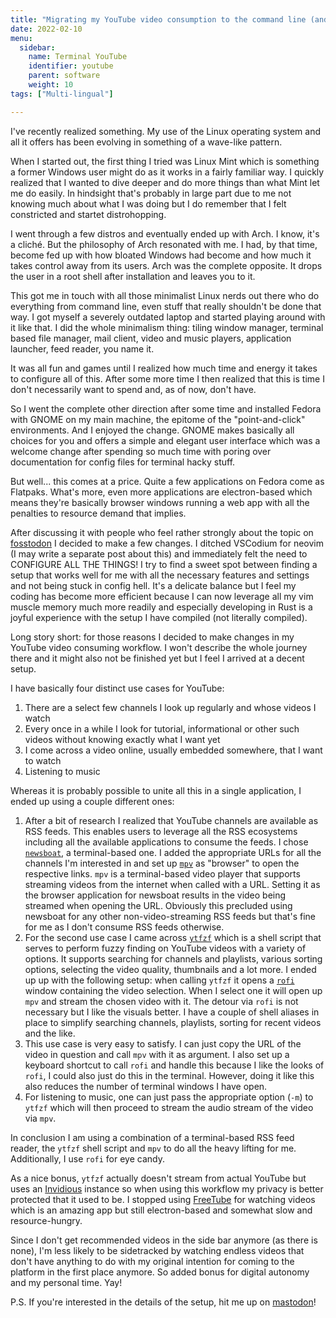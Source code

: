 ```yaml
---
title: "Migrating my YouTube video consumption to the command line (and on digital minimalism)"
date: 2022-02-10
menu:
  sidebar:
    name: Terminal YouTube 
    identifier: youtube
    parent: software
    weight: 10
tags: ["Multi-lingual"]

---
```


I've recently realized something. My use of the Linux operating system and all it offers has been evolving
in something of a wave-like pattern.

When I started out, the first thing I tried was Linux Mint which is something a former Windows user might do
as it works in a fairly familiar way. I quickly realized that I wanted to dive deeper and do more things
than what Mint let me do easily. In hindsight that's probably in large part due to me not knowing much
about what I was doing but I do remember that I felt constricted and startet distrohopping.

I went through a few distros and eventually ended up with Arch. I know, it's a cliché. But the 
philosophy of Arch resonated with me. I had, by that time, become fed up with how bloated Windows had become
and how much it takes control away from its users. Arch was the complete opposite. It drops the user
in a root shell after installation and leaves you to it.

This got me in touch with all those minimalist Linux nerds out there who do everything from command line,
even stuff that really shouldn't be done that way. I got myself a severely outdated laptop and started 
playing around with it like that. I did the whole minimalism thing: tiling window manager, terminal based
file manager, mail client, video and music players, application launcher, feed reader, you name it.

It was all fun and games until I realized how much time and energy it takes to configure all of this.
After some more time I then realized that this is time I don't necessarily want to spend and, as of now,
don't have.

So I went the complete other direction after some time and installed Fedora with GNOME on my main machine,
the epitome of the "point-and-click" environments. And I enjoyed the change. GNOME makes basically all 
choices for you and offers a simple and elegant user interface which was a welcome change after spending
so much time with poring over documentation for config files for terminal hacky stuff.

But well... this comes at a price. Quite a few applications on Fedora come as Flatpaks. What's more, even
more applications are electron-based which means they're basically browser windows running a web app with
all the penalties to resource demand that implies.

After discussing it with people who feel rather strongly about the topic on [fosstodon](https://fosstodon.org)
I decided to make a few changes. I ditched VSCodium for neovim (I may write a separate post about this) and
immediately felt the need to CONFIGURE ALL THE THINGS! I try to find a sweet spot between finding a setup
that works well for me with all the necessary features and settings and not being stuck in config hell.
It's a delicate balance but I feel my coding has become more efficient because I can now leverage
all my vim muscle memory much more readily and especially developing in Rust is a joyful experience with
the setup I have compiled (not literally compiled).

Long story short: for those reasons I decided to make changes in my YouTube video consuming workflow.
I won't describe the whole journey there and it might also not be finished yet but I feel I arrived at a 
decent setup.

I have basically four distinct use cases for YouTube:
1. There are a select few channels I look up regularly and whose videos I watch
2. Every once in a while I look for tutorial, informational or other such videos without knowing exactly
what I want yet
3. I come across a video online, usually embedded somewhere, that I want to watch
4. Listening to music

Whereas it is probably possible to unite all this in a single application, I ended up using a couple 
different ones:

1. After a bit of research I realized that YouTube channels are available as RSS feeds. This enables
users to leverage all the RSS ecosystems including all the available applications to consume the feeds.
I chose [`newsboat`](https://newsboat.org/), a terminal-based one. I added the appropriate URLs for all
the channels I'm interested in and set up [`mpv`](https://mpv.io/) as "browser" to open the respective links.
`mpv` is a terminal-based video player that supports streaming videos from the internet when called with
a URL. Setting it as the browser application for newsboat results in the video being streamed when opening
the URL. Obviously this precluded using newsboat for any other non-video-streaming RSS feeds but that's fine 
for me as I don't consume RSS feeds otherwise.
2. For the second use case I came across [`ytfzf`](https://github.com/pystardust/ytfzf) which is a shell 
script that serves to perform fuzzy finding on YouTube videos with a variety of options. It supports searching
for channels and playlists, various sorting options, selecting the video quality, thumbnails and a lot
more. I ended up up with the following setup: when calling `ytfzf` it opens a 
[`rofi`](https://github.com/davatorium/rofi) window containing the video selection. When I select one it will
open up `mpv` and stream the chosen video with it. The detour via `rofi` is not necessary but I like the 
visuals better.
I have a couple of shell aliases in place to simplify searching channels, playlists, sorting for recent
videos and the like.
3. This use case is very easy to satisfy. I can just copy the URL of the video in question and call
`mpv` with it as argument. I also set up a keyboard shortcut to call `rofi` and handle this because I like 
the looks of `rofi`, I could also just do this in the terminal. However, doing it like this also reduces the
number of terminal windows I have open.
4. For listening to music, one can just pass the appropriate option (`-m`) to `ytfzf` which will then proceed
to stream the audio stream of the video via `mpv`.

In conclusion I am using a combination of a terminal-based RSS feed reader, the `ytfzf` shell script and `mpv`
to do all the heavy lifting for me. Additionally, I use `rofi` for eye candy.

As a nice bonus, `ytfzf` actually doesn't stream from actual YouTube but uses an 
[Invidious](https://github.com/iv-org/invidious) instance so when using this workflow my privacy is better
protected that it used to be. I stopped using [FreeTube](https://freetubeapp.io/) for watching videos
which is an amazing app but still electron-based and somewhat slow and resource-hungry.

Since I don't get recommended videos in the side bar anymore (as there is none), I'm less likely to be
sidetracked by watching endless videos that don't have anything to do with my original intention for coming
to the platform in the first place anymore. So added bonus for digital autonomy and my personal time. Yay!

P.S. If you're interested in the details of the setup, hit me up on [mastodon](https://fosstodon.org/@theDoctor)!
